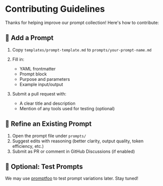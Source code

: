 # Contributing Guidelines

Thanks for helping improve our prompt collection! Here's how to contribute:

## 🚀 Add a Prompt

1. Copy `templates/prompt-template.md` to `prompts/your-prompt-name.md`
2. Fill in:
   - YAML frontmatter
   - Prompt block
   - Purpose and parameters
   - Example input/output

3. Submit a pull request with:
   - A clear title and description
   - Mention of any tools used for testing (optional)

## 🔁 Refine an Existing Prompt

1. Open the prompt file under `prompts/`
2. Suggest edits with reasoning (better clarity, output quality, token efficiency, etc.)
3. Submit as PR or comment in GitHub Discussions (if enabled)

## 🧪 Optional: Test Prompts

We may use [promptfoo](https://github.com/promptfoo/promptfoo) to test prompt variations later. Stay tuned!
